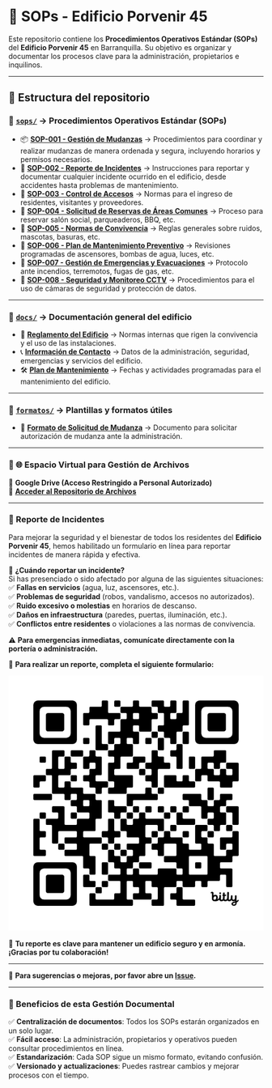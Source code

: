 # 📘 SOPs - Edificio Porvenir 45

Este repositorio contiene los **Procedimientos Operativos Estándar (SOPs)** del **Edificio Porvenir 45** en Barranquilla. Su objetivo es organizar y documentar los procesos clave para la administración, propietarios e inquilinos.

---

## 📂 Estructura del repositorio

### 🔹 **[`sops/`](./sops/)** → Procedimientos Operativos Estándar (SOPs)
- 📦 **[SOP-001 - Gestión de Mudanzas](./sops/SOP-001-mudanzas.md)** → Procedimientos para coordinar y realizar mudanzas de manera ordenada y segura, incluyendo horarios y permisos necesarios.
- 🚨 **[SOP-002 - Reporte de Incidentes](./sops/SOP-002-reporte-incidentes.md)** → Instrucciones para reportar y documentar cualquier incidente ocurrido en el edificio, desde accidentes hasta problemas de mantenimiento.
- 🔑 **[SOP-003 - Control de Accesos](./sops/SOP-003-control-de-accesos.md)** → Normas para el ingreso de residentes, visitantes y proveedores.
- 🏢 **[SOP-004 - Solicitud de Reservas de Áreas Comunes](./sops/SOP-004-solicitud-reservas-areas-comunes.md)** → Proceso para reservar salón social, parqueaderos, BBQ, etc.
- 📜 **[SOP-005 - Normas de Convivencia](./sops/SOP-005-normas-convivencia.md)** → Reglas generales sobre ruidos, mascotas, basuras, etc.
- 🔧 **[SOP-006 - Plan de Mantenimiento Preventivo](./sops/SOP-006-plan-mantenimiento-preventivo.md)** → Revisiones programadas de ascensores, bombas de agua, luces, etc.
- 🚨 **[SOP-007 - Gestión de Emergencias y Evacuaciones](./sops/SOP-007-gestion-emergencias-evacuaciones.md)** → Protocolo ante incendios, terremotos, fugas de gas, etc.
- 🎥 **[SOP-008 - Seguridad y Monitoreo CCTV](./sops/SOP-008-seguridad-monitoreo-cctv.md)** → Procedimientos para el uso de cámaras de seguridad y protección de datos.

---

### 📄 **[`docs/`](./docs/)** → Documentación general del edificio
- 📜 **[Reglamento del Edificio](./docs/reglamento.md)** → Normas internas que rigen la convivencia y el uso de las instalaciones.
- 📞 **[Información de Contacto](./docs/contacto.md)** → Datos de la administración, seguridad, emergencias y servicios del edificio.
- 🛠 **[Plan de Mantenimiento](./docs/mantenimiento.md)** → Fechas y actividades programadas para el mantenimiento del edificio.

---

### 📑 **[`formatos/`](./formatos/)** → Plantillas y formatos útiles
- 📄 **[Formato de Solicitud de Mudanza](./formatos/solicitud-mudanza.pdf)** → Documento para solicitar autorización de mudanza ante la administración.

---

### 📂 🌐 **Espacio Virtual para Gestión de Archivos**
📌 **Google Drive (Acceso Restringido a Personal Autorizado)**  
🔗 **[Acceder al Repositorio de Archivos](https://drive.google.com/drive/folders/1oBmfMgf-7GfwiBHxz8_Fd0PS-xbZfVB8?usp=drive_link)**  

---

### 📢 Reporte de Incidentes

Para mejorar la seguridad y el bienestar de todos los residentes del **Edificio Porvenir 45**, hemos habilitado un formulario en línea para reportar incidentes de manera rápida y efectiva.

📌 **¿Cuándo reportar un incidente?**  
Si has presenciado o sido afectado por alguna de las siguientes situaciones:  
✅ **Fallas en servicios** (agua, luz, ascensores, etc.).  
✅ **Problemas de seguridad** (robos, vandalismo, accesos no autorizados).  
✅ **Ruido excesivo o molestias** en horarios de descanso.  
✅ **Daños en infraestructura** (paredes, puertas, iluminación, etc.).  
✅ **Conflictos entre residentes** o violaciones a las normas de convivencia.  

⚠ **Para emergencias inmediatas, comunícate directamente con la portería o administración.**  

📝 **Para realizar un reporte, completa el siguiente formulario:**  

![QR Reporte de Incidentes](./assets/qr-incidents-porvenir45.png)  

📢 **Tu reporte es clave para mantener un edificio seguro y en armonía. ¡Gracias por tu colaboración!**  

---

📌 **Para sugerencias o mejoras, por favor abre un [Issue](https://github.com/tuusuario/edificio-porvenir45-sops/issues).**

---

### 🎯 Beneficios de esta Gestión Documental

✅ **Centralización de documentos**: Todos los SOPs estarán organizados en un solo lugar.  
✅ **Fácil acceso**: La administración, propietarios y operativos pueden consultar procedimientos en línea.  
✅ **Estandarización**: Cada SOP sigue un mismo formato, evitando confusión.  
✅ **Versionado y actualizaciones**: Puedes rastrear cambios y mejorar procesos con el tiempo.  
